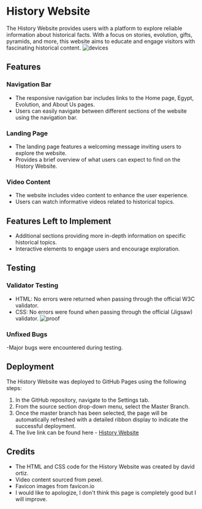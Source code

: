 # History Website

The History Website provides users with a platform to explore reliable information about historical facts. With a focus on stories, evolution, gifts, pyramids, and more, this website aims to educate and engage visitors with fascinating historical content.
![devices](https://github.com/Davidortizvinces/History/assets/153029523/8be0bd3c-8b13-43b7-956c-9f9f1fc236dd)
## Features

### Navigation Bar
- The responsive navigation bar includes links to the Home page, Egypt, Evolution, and About Us pages.
- Users can easily navigate between different sections of the website using the navigation bar.

### Landing Page
- The landing page features a welcoming message inviting users to explore the website.
- Provides a brief overview of what users can expect to find on the History Website.

### Video Content
- The website includes video content to enhance the user experience.
- Users can watch informative videos related to historical topics.

## Features Left to Implement
- Additional sections providing more in-depth information on specific historical topics.
- Interactive elements to engage users and encourage exploration.

## Testing

### Validator Testing
- HTML: No errors were returned when passing through the official W3C validator.
- CSS: No errors were found when passing through the official (Jigsaw) validator.
![proof](https://github.com/Davidortizvinces/History/assets/153029523/0cb2b554-9d22-4945-85e4-399c35f1ee97)
### Unfixed Bugs
-Major bugs were encountered during testing.

## Deployment
The History Website was deployed to GitHub Pages using the following steps:
1. In the GitHub repository, navigate to the Settings tab.
2. From the source section drop-down menu, select the Master Branch.
3. Once the master branch has been selected, the page will be automatically refreshed with a detailed ribbon display to indicate the successful deployment.
4. The live link can be found here - [History Website](https://davidortizvinces.github.io/History/) 

## Credits
- The HTML and CSS code for the History Website was created by david ortiz.
- Video content sourced from pexel.
- Favicon images from favicon.io
- I would like to apologize, I don't think this page is completely good but I will improve.


